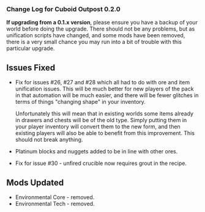 ### Change Log for Cuboid Outpost 0.2.0

**If upgrading from a 0.1.x version**, please ensure you have a backup of your world before doing the upgrade. There should not be any problems, but as unification scripts have changed, and some mods have been removed, there is a very small chance you may run into a bit of trouble with this particular upgrade.

## Issues Fixed

- Fix for issues #26, #27 and #28 which all had to do with ore and item unification issues. This will be much better for new players of the pack in that automation will be much easier, and there will be fewer glitches in terms of things "changing shape" in your inventory. 
  
  Unfortunately this will mean that in existing worlds some items already in drawers and chests will be of the old type. Simply putting them in your player inventory will convert them to the new form, and then existing players will also be able to benefit from this improvement. This should not break anything.
- Platinum blocks and nuggets added to be in line with other ores.
- Fix for issue #30 - unfired crucible now requires grout in the recipe.

## Mods Updated

- Environmental Core - removed.
- Environmental Tech - removed.